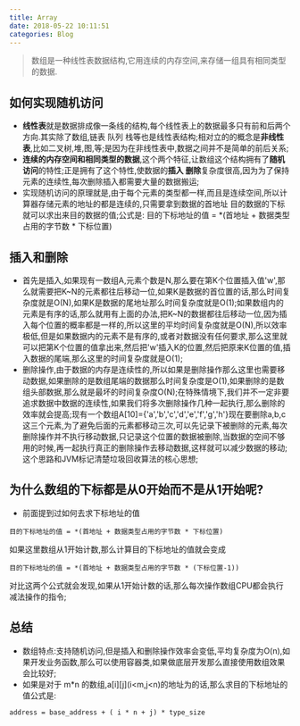 ```yaml
---
title: Array
date: 2018-05-22 10:11:51
categories: Blog
---
```


>	数组是一种线性表数据结构,它用连续的内存空间,来存储一组具有相同类型的数据.

##	如何实现随机访问
*	**线性表**就是数据排成像一条线的结构,每个线性表上的数据最多只有前和后两个方向.其实除了数组,链表 队列 栈等也是线性表结构;相对立的的概念是**非线性表**,比如二叉树,堆,图,等;是因为在非线性表中,数据之间并不是简单的前后关系;
*	**连续的内存空间和相同类型的数据**,这个两个特征,让数组这个结构拥有了**随机访问**的特性;正是拥有了这个特性,使数据的**插入 删除**复杂度很高,因为为了保持元素的连续性,每次删除插入都需要大量的数据搬运;
*	实现随机访问的原理就是,由于每个元素的类型都一样,而且是连续空间,所以计算器存储元素的地址的都是连续的,只需要拿到数据的首地址 目的数据的下标 就可以求出来目的数据的值;公式是: 目的下标地址的值 = *(首地址 + 数据类型占用的字节数 * 下标位置)

## 插入和删除
*	首先是插入,如果现有一数组A,元素个数是N,那么要在第K个位置插入值'w',那么就需要把K~N的元素都往后移动一位,如果K是数据的首位置的话,那么时间复杂度就是O(N),如果K是数据的尾地址那么时间复杂度就是O(1);如果数组内的元素是有序的话,那么就用有上面的办法,把K~N的数据都往后移动一位,因为插入每个位置的概率都是一样的,所以这里的平均时间复杂度就是O(N),所以效率极低,但是如果数据内的元素不是有序的,或者对数据没有任何要求,那么这里就可以把第K个位置的值拿出来,然后把'w'插入K的位置,然后把原来K位置的值,插入数据的尾端,那么这里的时间复杂度就是O(1);
*	删除操作,由于数据的内存是连续性的,所以如果是删除操作那么这里也需要移动数据,如果删除的是数组尾端的数据那么时间复杂度是O(1),如果删除的是数组头部数据,那么就是最坏的时间复杂度O(N);在特殊情境下,我们并不一定非要追求数据中数据的连续性,如果我们将多次删除操作几种一起执行,那么删除的效率就会提高;现有一个数组A[10]={'a','b','c','d','e','f','g','h'}现在要删除a,b,c这三个元素,为了避免后面的元素都移动三次,可以先记录下被删除的元素,每次删除操作并不执行移动数据,只记录这个位置的数据被删除,当数据的空间不够用的时候,再一起执行真正的删除操作去移动数据,这样就可以减少数据的移动;这个思路和JVM标记清楚垃圾回收算法的核心思想;

##	为什么数组的下标都是从0开始而不是从1开始呢?
*	前面提到过如何去求下标地址的值
~~~
目的下标地址的值 = *(首地址 + 数据类型占用的字节数 * 下标位置)
~~~
如果这里数组从1开始计数,那么计算目的下标地址的值就会变成
~~~
目的下标地址的值 = *(首地址 + 数据类型占用的字节数 * (下标位置-1))
~~~
对比这两个公式就会发现,如果从1开始计数的话,那么每次操作数组CPU都会执行减法操作的指令;

##	总结
*	数组特点:支持随机访问,但是插入和删除操作效率会变低,平均复杂度为O(n),如果开发业务函数,那么可以使用容器类,如果做底层开发那么直接使用数组效果会比较好;
*	如果是对于 m*n 的数组,a\[i\]\[j\](i<m,j<n)的地址为的话,那么求目的下标地址的值公式是:
~~~
address = base_address + ( i * n + j) * type_size
~~~

